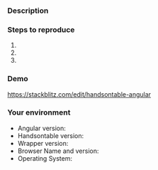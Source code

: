 ### Description
<!--- Tell us what happens and what should happen -->

### Steps to reproduce
<!--- Provide steps to reproduce this issue -->
1.
2.
3.

### Demo
<!--- Provide a link to a live example on Stackblitz -->
https://stackblitz.com/edit/handsontable-angular

### Your environment
* Angular version:
* Handsontable version:
* Wrapper version:
* Browser Name and version:
* Operating System:
